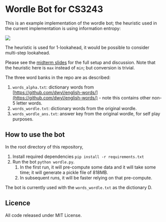 # Wordle Bot for CS3243

This is an example implementation of the wordle bot; the heuristic used in the current implementation is using information entropy:

<img src="https://render.githubusercontent.com/render/math?math=h_2(s_i)=\sum_{j\in[1,3^5]}\Bigg[\frac{|C_{i}^{(j)}|}{|C_{i-1}|}\log_2{\frac{|C_{i}^{(j)}|}{|C_{i-1}|}}\Bigg]">

The heuristic is used for 1-lookahead, it would be possible to consider multi-step lookahead.

Please see the [midterm slides](https://www.eric-han.com/teaching/AY2122S2/CS3243/Midterm_Tutorial_Slides.pdf) for the full setup and discussion.
Note that the heuristic here is `max` instead of `min`; but conversion is trivial.

The three word banks in the repo are as described:

1. `words_alpha.txt`: dictionary words from [https://github.com/dwyl/english-words/](https://github.com/dwyl/english-words/) - note this contains other non-5 letter words.
1. `words_wordle.txt`: dictionary words from the original wordle.
1. `words_wordle_ans.txt`: answer key from the original wordle, for self play purposes.

## How to use the bot

In the root directory of this repository,

1. Install required dependencies `pip install -r requirements.txt`
1. Run the bot `python wordle.py`.
    1. In the first run, it will pre-compute some data and it will take some time; it will generate a pickle file of 818MB.
    1. In subsequent runs, it will be faster relying on that pre-compute.

The bot is currently used with the `words_wordle.txt` as the dictionary D.

## Licence

All code released under MIT License.
